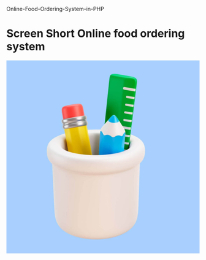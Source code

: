 
Online-Food-Ordering-System-in-PHP


<h1>Screen Short Online food ordering system</h1>
<img src="./admin/assets/images/products/s1.jpg">